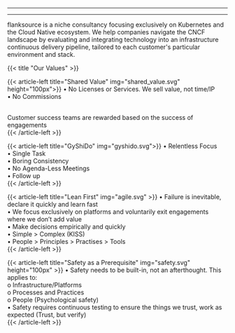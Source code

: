 
---

---

flanksource is a niche consultancy focusing exclusively on Kubernetes and the Cloud Native ecosystem. We help companies navigate the CNCF landscape by evaluating and integrating technology into an infrastructure continuous delivery pipeline, tailored to each customer's particular environment and stack.

<!-- {{< title "Whats in a name?" >}} -->
{{< title "Our Values" >}}

{{< article-left title="Shared Value" img="shared_value.svg" height="100px">}}
•	No Licenses or Services. We sell value, not time/IP <br>
•	No Commissions<br><br>

Customer success teams are rewarded based on the success of engagements <br>
{{< /article-left >}}

{{< article-left title="GyShiDo" img="gyshido.svg">}}
•	Relentless Focus<br>
•	Single Task<br>
•	Boring Consistency<br>
•	No Agenda-Less Meetings<br>
•	Follow up<br>
{{< /article-left >}}

{{< article-left title="Lean First" img="agile.svg" >}}
•	Failure is inevitable, declare it quickly and learn fast<br>
•	We focus exclusively on platforms and voluntarily exit engagements where we don’t add value<br>
•	Make decisions empirically and quickly<br>
•	Simple > Complex (KISS)<br>
•	People > Principles > Practises > Tools<br>
{{< /article-left >}}

{{< article-left title="Safety as a Prerequisite" img="safety.svg" height="100px" >}}
•	Safety needs to be built-in, not an afterthought. This applies to:<br>
o	Infrastructure/Platforms<br>
o	Processes and Practices<br>
o	People (Psychological safety)<br>
•	Safety requires continuous testing to ensure the things we trust, work as expected (Trust, but verify)<br>
{{< /article-left >}}



